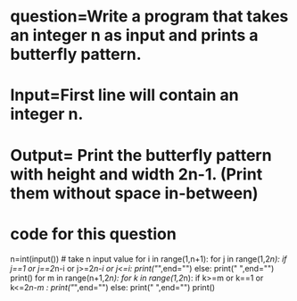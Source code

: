 # question=Write a program that takes an integer n as input and prints a butterfly pattern.
# Input=First line will contain an integer n.
# Output= Print the butterfly pattern with height and width 2n-1. (Print them without space in-between)

# code for this question

n=int(input())    # take n input value
for i in range(1,n+1):
    for j in range(1,2*n):
        if j==1 or j==2*n-i or j>=2*n-i or j<=i:
            print("*",end="")
        else:
            print(" ",end="")
    print()
for m in range(n+1,2*n):
    for k in range(1,2*n):
        if k>=m or k==1 or k<=2*n-m :
            print("*",end="")
        else:
            print(" ",end="")
    print()


